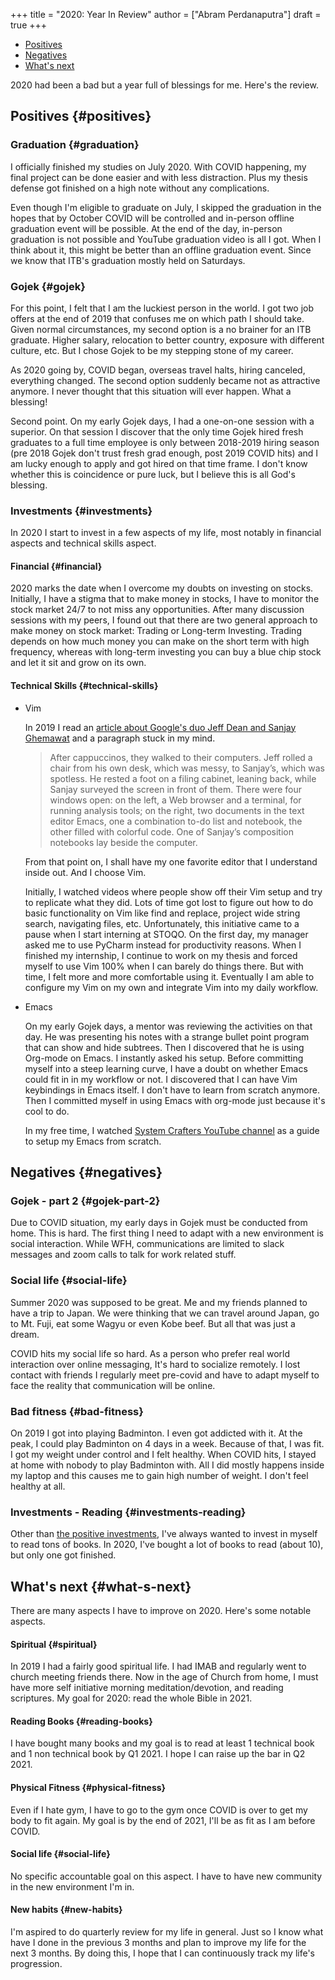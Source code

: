 +++
title = "2020: Year In Review"
author = ["Abram Perdanaputra"]
draft = true
+++

<div class="ox-hugo-toc toc local">
<div></div>

- [Positives](#positives)
- [Negatives](#negatives)
- [What's next](#what-s-next)

</div>
<!--endtoc-->

2020 had been a bad but a year full of blessings for me. Here's the review.


## Positives {#positives}


### Graduation {#graduation}

I officially finished my studies on July 2020. With COVID happening, my final project can be done easier and with less distraction. Plus my thesis defense got finished on a high note without any complications.

Even though I'm eligible to graduate on July, I skipped the graduation in the hopes that by October COVID will be controlled and in-person offline graduation event will be possible. At the end of the day, in-person graduation is not possible and YouTube graduation video is all I got. When I think about it, this might be better than an offline graduation event. Since we know that ITB's graduation mostly held on Saturdays.


### Gojek {#gojek}

For this point, I felt that I am the luckiest person in the world. I got two job offers at the end of 2019 that confuses me on which path I should take. Given normal circumstances, my second option is a no brainer for an ITB graduate. Higher salary, relocation to better country, exposure with different culture, etc. But I chose Gojek to be my stepping stone of my career.

As 2020 going by, COVID began, overseas travel halts, hiring canceled, everything changed. The second option suddenly became not as attractive anymore. I never thought that this situation will ever happen. What a blessing!

Second point. On my early Gojek days, I had a one-on-one session with a superior. On that session I discover that the only time Gojek hired fresh graduates to a full time employee is only between 2018-2019 hiring season (pre 2018 Gojek don't trust fresh grad enough, post 2019 COVID hits) and I am lucky enough to apply and got hired on that time frame. I don't know whether this is coincidence or pure luck, but I believe this is all God's blessing.


### Investments {#investments}

In 2020 I start to invest in a few aspects of my life, most notably in financial aspects and technical skills aspect.


#### Financial {#financial}

2020 marks the date when I overcome my doubts on investing on stocks. Initially, I have a stigma that to make money in stocks, I have to monitor the stock market 24/7 to not miss any opportunities. After many discussion sessions with my peers, I found out that there are two general approach to make money on stock market: Trading or Long-term Investing. Trading depends on how much money you can make on the short term with high frequency, whereas with long-term investing you can buy a blue chip stock and let it sit and grow on its own.


#### Technical Skills {#technical-skills}

<!--list-separator-->

-  Vim

    In 2019 I read an [article about Google's duo Jeff Dean and Sanjay Ghemawat](https://www.newyorker.com/magazine/2018/12/10/the-friendship-that-made-google-huge) and a paragraph stuck in my mind.

    > After cappuccinos, they walked to their computers. Jeff rolled a chair from his own desk, which was messy, to Sanjay’s, which was spotless. He rested a foot on a filing cabinet, leaning back, while Sanjay surveyed the screen in front of them. There were four windows open: on the left, a Web browser and a terminal, for running analysis tools; on the right, two documents in the text editor Emacs, one a combination to-do list and notebook, the other filled with colorful code. One of Sanjay’s composition notebooks lay beside the computer.

    From that point on, I shall have my one favorite editor that I understand inside out. And I choose Vim.

    Initially, I watched videos where people show off their Vim setup and try to replicate what they did. Lots of time got lost to figure out how to do basic functionality on Vim like find and replace, project wide string search, navigating files, etc. Unfortunately, this initiative came to a pause when I start interning at STOQO. On the first day, my manager asked me to use PyCharm instead for productivity reasons. When I finished my internship, I continue to work on my thesis and forced myself to use Vim 100% when I can barely do things there. But with time, I felt more and more comfortable using it. Eventually I am able to configure my Vim on my own and integrate Vim into my daily workflow.

<!--list-separator-->

-  Emacs

    On my early Gojek days, a mentor was reviewing the activities on that day. He was presenting his notes with a strange bullet point program that can show and hide subtrees. Then I discovered that he is using Org-mode on Emacs. I instantly asked his setup. Before committing myself into a steep learning curve, I have a doubt on whether Emacs could fit in in my workflow or not. I discovered that I can have Vim keybindings in Emacs itself. I don't have to learn from scratch anymore. Then I committed myself in using Emacs with org-mode just because it's cool to do.

    In my free time, I watched [System Crafters YouTube channel](https://www.youtube.com/c/SystemCrafters) as a guide to setup my Emacs from scratch.


## Negatives {#negatives}


### Gojek - part 2 {#gojek-part-2}

Due to COVID situation, my early days in Gojek must be conducted from home. This is hard. The first thing I need to adapt with a new environment is social interaction. While WFH, communications are limited to slack messages and zoom calls to talk for work related stuff.


### Social life {#social-life}

Summer 2020 was supposed to be great. Me and my friends planned to have a trip to Japan. We were thinking that we can travel around Japan, go to Mt. Fuji, eat some Wagyu or even Kobe beef. But all that was just a dream.

COVID hits my social life so hard. As a person who prefer real world interaction over online messaging, It's hard to socialize remotely. I lost contact with friends I regularly meet pre-covid and have to adapt myself to face the reality that communication will be online.


### Bad fitness {#bad-fitness}

On 2019 I got into playing Badminton. I even got addicted with it. At the peak, I could play Badminton on 4 days in a week. Because of that, I was fit. I got my weight under control and I felt healthy. When COVID hits, I stayed at home with nobody to play Badminton with. All I did mostly happens inside my laptop and this causes me to gain high number of weight. I don't feel healthy at all.


### Investments - Reading {#investments-reading}

Other than [the positive investments](#investments), I've always wanted to invest in myself to read tons of books. In 2020, I've bought a lot of books to read (about 10), but only one got finished.


## What's next {#what-s-next}

There are many aspects I have to improve on 2020. Here's some notable aspects.


#### Spiritual {#spiritual}

In 2019 I had a fairly good spiritual life. I had IMAB and regularly went to church meeting friends there. Now in the age of Church from home, I must have more self initiative morning meditation/devotion, and reading scriptures. My goal for 2020: read the whole Bible in 2021.


#### Reading Books {#reading-books}

I have bought many books and my goal is to read at least 1 technical book and 1 non technical book by Q1 2021. I hope I can raise up the bar in Q2 2021.


#### Physical Fitness {#physical-fitness}

Even if I hate gym, I have to go to the gym once COVID is over to get my body to fit again. My goal is by the end of 2021, I'll be as fit as I am before COVID.


#### Social life {#social-life}

No specific accountable goal on this aspect. I have to have new community in the new environment I'm in.


#### New habits {#new-habits}

I'm aspired to do quarterly review for my life in general. Just so I know what have I done in the previous 3 months and plan to improve my life for the next 3 months. By doing this, I hope that I can continuously track my life's progression.
